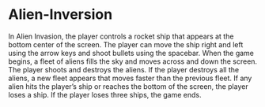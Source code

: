 # Alien-Inversion
In Alien Invasion, the player controls a rocket ship that appears
at the bottom center of the screen. The player can move the ship right and left using the arrow keys and shoot bullets using the spacebar. When the game begins, a fleet of aliens fills the sky
and moves across and down the screen. The player shoots and destroys the aliens. If the player destroys all the aliens, a new fleet appears that moves faster than the previous fleet. If any alien hits the player’s ship or reaches the bottom of the screen, the player loses a ship. If the player loses three ships, the game ends.
